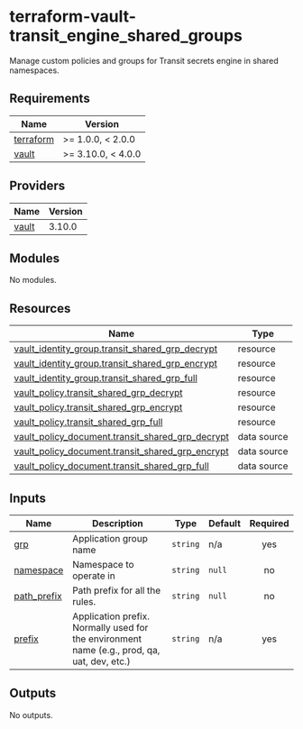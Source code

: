 # terraform-vault-transit_engine_shared_groups

Manage custom policies and groups for Transit secrets engine in shared namespaces.

<!-- BEGIN_TF_DOCS -->
## Requirements

| Name | Version |
|------|---------|
| <a name="requirement_terraform"></a> [terraform](#requirement\_terraform) | >= 1.0.0, < 2.0.0 |
| <a name="requirement_vault"></a> [vault](#requirement\_vault) | >= 3.10.0, < 4.0.0 |

## Providers

| Name | Version |
|------|---------|
| <a name="provider_vault"></a> [vault](#provider\_vault) | 3.10.0 |

## Modules

No modules.

## Resources

| Name | Type |
|------|------|
| [vault_identity_group.transit_shared_grp_decrypt](https://registry.terraform.io/providers/hashicorp/vault/latest/docs/resources/identity_group) | resource |
| [vault_identity_group.transit_shared_grp_encrypt](https://registry.terraform.io/providers/hashicorp/vault/latest/docs/resources/identity_group) | resource |
| [vault_identity_group.transit_shared_grp_full](https://registry.terraform.io/providers/hashicorp/vault/latest/docs/resources/identity_group) | resource |
| [vault_policy.transit_shared_grp_decrypt](https://registry.terraform.io/providers/hashicorp/vault/latest/docs/resources/policy) | resource |
| [vault_policy.transit_shared_grp_encrypt](https://registry.terraform.io/providers/hashicorp/vault/latest/docs/resources/policy) | resource |
| [vault_policy.transit_shared_grp_full](https://registry.terraform.io/providers/hashicorp/vault/latest/docs/resources/policy) | resource |
| [vault_policy_document.transit_shared_grp_decrypt](https://registry.terraform.io/providers/hashicorp/vault/latest/docs/data-sources/policy_document) | data source |
| [vault_policy_document.transit_shared_grp_encrypt](https://registry.terraform.io/providers/hashicorp/vault/latest/docs/data-sources/policy_document) | data source |
| [vault_policy_document.transit_shared_grp_full](https://registry.terraform.io/providers/hashicorp/vault/latest/docs/data-sources/policy_document) | data source |

## Inputs

| Name | Description | Type | Default | Required |
|------|-------------|------|---------|:--------:|
| <a name="input_grp"></a> [grp](#input\_grp) | Application group name | `string` | n/a | yes |
| <a name="input_namespace"></a> [namespace](#input\_namespace) | Namespace to operate in | `string` | `null` | no |
| <a name="input_path_prefix"></a> [path\_prefix](#input\_path\_prefix) | Path prefix for all the rules. | `string` | `null` | no |
| <a name="input_prefix"></a> [prefix](#input\_prefix) | Application prefix. Normally used for the environment name (e.g., prod, qa, uat, dev, etc.) | `string` | n/a | yes |

## Outputs

No outputs.
<!-- END_TF_DOCS -->